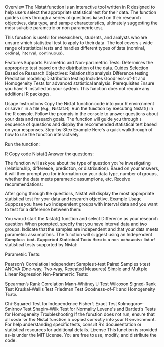 Overview
The Nistat function is an interactive tool written in R designed to help users select the appropriate statistical test for their data. The function guides users through a series of questions based on their research objectives, data type, and sample characteristics, ultimately suggesting the most suitable parametric or non-parametric test.

This function is useful for researchers, students, and analysts who are unsure which statistical test to apply to their data. The tool covers a wide range of statistical tests and handles different types of data (nominal, ordinal, interval, continuous).

Features
Supports Parametric and Non-parametric Tests: Determines the appropriate test based on the distribution of the data.
Guides Selection Based on Research Objectives:
Relationship analysis
Difference testing
Prediction modeling
Distribution testing
Includes Goodness-of-fit and Homogeneity Tests for advanced statistical analysis.
Prerequisites
Ensure you have R installed on your system. This function does not require any additional R packages.

Usage Instructions
Copy the Nistat function code into your R environment or save it in a file (e.g., Nistat.R).
Run the function by executing Nistat() in the R console.
Follow the prompts in the console to answer questions about your data and research goals.
The function will guide you through a sequence of questions and display the recommended statistical test based on your responses.
Step-by-Step Example
Here's a quick walkthrough of how to use the function interactively.

Run the function:

R
Copy code
Nistat()
Answer the questions:

The function will ask you about the type of question you’re investigating (relationship, difference, prediction, or distribution).
Based on your answers, it will then prompt you for information on your data type, number of groups, whether the data meets parametric assumptions, etc.
Receive recommendations:

After going through the questions, Nistat will display the most appropriate statistical test for your data and research objective.
Example Usage
Suppose you have two independent groups with interval data and you want to test for a difference between them:

You would start the Nistat() function and select Difference as your research question.
When prompted, specify that you have interval data and two groups.
Indicate that the samples are independent and that your data meets parametric assumptions.
The function will suggest using an Independent Samples t-test.
Supported Statistical Tests
Here is a non-exhaustive list of statistical tests supported by Nistat:

Parametric Tests:

Pearson’s Correlation
Independent Samples t-test
Paired Samples t-test
ANOVA (One-way, Two-way, Repeated Measures)
Simple and Multiple Linear Regression
Non-Parametric Tests:

Spearman’s Rank Correlation
Mann-Whitney U Test
Wilcoxon Signed-Rank Test
Kruskal-Wallis Test
Friedman Test
Goodness-of-Fit and Homogeneity Tests:

Chi-Squared Test for Independence
Fisher’s Exact Test
Kolmogorov-Smirnov Test
Shapiro-Wilk Test for Normality
Levene's and Bartlett's Tests for Homogeneity
Troubleshooting
If the function does not run, ensure that all code for the Nistat function is copied correctly into your R environment.
For help understanding specific tests, consult R’s documentation or statistical resources for additional details.
License
This function is provided as-is under the MIT License. You are free to use, modify, and distribute the code.
